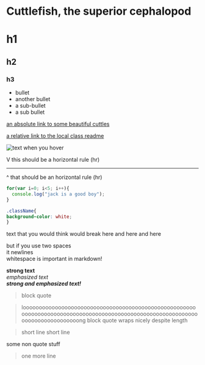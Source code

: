 Cuttlefish, the superior cephalopod
==========

# h1  
## h2  
### h3  

- bullet  
- another bullet  
 - a sub-bullet  
 - a sub bullet  


[an absolute link to some beautiful cuttles](https://lookatthatfuckingcuttlefish.wordpress.com/page/3/)

[a relative link to the local class readme](../README.md)

![](https://lookatthatfuckingcuttlefish.files.wordpress.com/2011/04/baby_cuttlefish_by_mentaldstruction.jpg "text when you hover")


V this should be a horizontal rule (hr)  

-------------

^ that should be an horizontal rule (hr)  


``` javascript
for(var i=0; i<5; i++){
  console.log("jack is a good boy");
}
```

``` css
.className{
background-color: white;
}
```
text that you would think would break here
and here
and here

but if you use two spaces  
it newlines  
whitespace is important in markdown! 

**strong text**  
*emphasized text*  
**_strong and emphasized text!_**  

> block quote

>looooooooooooooooooooooooooooooooooooooooooooooooooooooooooooooooooooooooooooooooooooooooooooooooooooooooooooooooooooooooooooooong block quote wraps nicely despite length

>short line
>short line

some non quote stuff

>one more line
